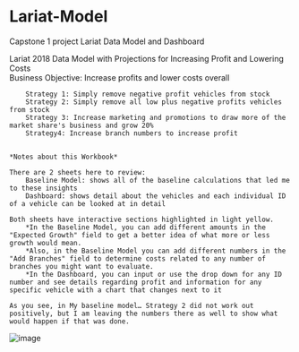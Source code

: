 # Lariat-Model
Capstone 1 project Lariat Data Model and Dashboard

Lariat 2018 Data Model with Projections for Increasing Profit and Lowering Costs																				
	Business Objective: Increase profits and lower costs overall																			
																				
		Strategy 1: Simply remove negative profit vehicles from stock																		
		Strategy 2: Simply remove all low plus negative profits vehicles from stock																		
		Strategy 3: Increase marketing and promotions to draw more of the market share's business and grow 20%																		
		Strategy4: Increase branch numbers to increase profit																		
																				
																				
	*Notes about this Workbook*																			
																				
	There are 2 sheets here to review:																			
		Baseline Model: shows all of the baseline calculations that led me to these insights																		
		Dashboard: shows detail about the vehicles and each individual ID of a vehicle can be looked at in detail																		
																				
	Both sheets have interactive sections highlighted in light yellow. 																			
		*In the Baseline Model, you can add different amounts in the "Expected Growth" field to get a better idea of what more or less growth would mean.																		
		*Also, in the Baseline Model you can add different numbers in the "Add Branches" field to determine costs related to any number of branches you might want to evaluate. 																		
		*In the Dashboard, you can input or use the drop down for any ID number and see details regarding profit and information for any specific vehicle with a chart that changes next to it																		
																				
	As you see, in My baseline model… Strategy 2 did not work out positively, but I am leaving the numbers there as well to show what would happen if that was done. 																			
![image](https://user-images.githubusercontent.com/77808996/116108021-25c73d00-a679-11eb-95fd-3dc03261b040.png)
